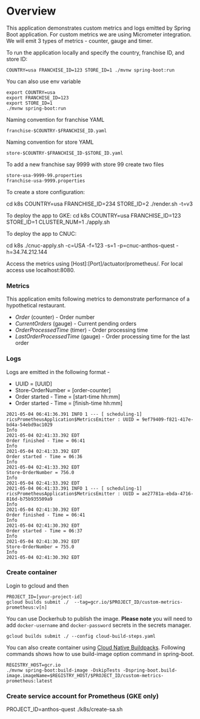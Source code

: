 # Overview 
This application demonstrates custom metrics and logs emitted by Spring Boot application.
For custom metrics we are using Micrometer integration. 
We will emit 3 types of metrics - counter, gauge and timer. 

To run the application locally and specify the country, franchise ID, and store ID:
```
COUNTRY=usa FRANCHISE_ID=123 STORE_ID=1 ./mvnw spring-boot:run
```

You can also use env variable 
```
export COUNTRY=usa
export FRANCHISE_ID=123
export STORE_ID=1
./mvnw spring-boot:run
```

Naming convention for franchise YAML
```
franchise-$COUNTRY-$FRANCHISE_ID.yaml
```

Naming convention for store YAML
```
store-$COUNTRY-$FRANCHISE_ID-$STORE_ID.yaml
```

To add a new franchise say 9999 with store 99 create two files
```
store-usa-9999-99.properties
franchise-usa-9999.properties
```

To create a store configuration:

cd k8s
COUNTRY=usa FRANCHISE_ID=234 STORE_ID=2 ./render.sh -t=v3

To deploy the app to GKE:
cd k8s
COUNTRY=usa FRANCHISE_ID=123 STORE_ID=1 CLUSTER_NUM=1 ./apply.sh

To deploy the app to CNUC:

cd k8s
./cnuc-apply.sh -c=USA -f=123 -s=1 -p=cnuc-anthos-quest -h=34.74.212.144

Access the metrics using [Host]:[Port]/actuator/prometheus/. 
For local access use localhost:8080. 

### Metrics
This application emits following metrics to demonstrate performance of a hypothetical restaurant. 

* *Order* (counter) - Order number 
* *CurrentOrders* (gauge) - Current pending orders 
* *OrderProcessedTime* (timer) - Order processing time
* *LastOrderProcessedTime* (gauge) - Order processing time for the last order

### Logs

Logs are emitted in the following format - 
* UUID = [UUID]
* Store-OrderNumber = [order-counter]
* Order started - Time = [start-time hh:mm]
* Order started - Time = [finish-time hh:mm]
  
```
2021-05-04 06:41:36.391 INFO 1 --- [ scheduling-1] ricsPrometheusApplication$MetricsEmitter : UUID = 9ef79409-f821-417e-bd4a-54ebd9ac1029
Info
2021-05-04 02:41:33.392 EDT
Order finished - Time = 06:41
Info
2021-05-04 02:41:33.392 EDT
Order started - Time = 06:36
Info
2021-05-04 02:41:33.392 EDT
Store-OrderNumber = 756.0
Info
2021-05-04 02:41:33.392 EDT
2021-05-04 06:41:33.391 INFO 1 --- [ scheduling-1] ricsPrometheusApplication$MetricsEmitter : UUID = ae27781a-ebda-4716-816d-b75b935509a9
Info
2021-05-04 02:41:30.392 EDT
Order finished - Time = 06:41
Info
2021-05-04 02:41:30.392 EDT
Order started - Time = 06:37
Info
2021-05-04 02:41:30.392 EDT
Store-OrderNumber = 755.0
Info
2021-05-04 02:41:30.392 EDT
```

### Create container 
Login to gcloud and then 
```
PROJECT_ID=[your-project-id]
gcloud builds submit ./  --tag=gcr.io/$PROJECT_ID/custom-metrics-prometheus:v[n]
```
You can use Dockerhub to publish the image. 
**Please note** you will need to add ```docker-username``` and ```docker-password``` secrets in the secrets manager. 
```
gcloud builds submit ./ --config cloud-build-steps.yaml
```

You can also create container using [Cloud Native Buildpacks](https://buildpacks.io/). 
Following commands shows how to use build-image option command in spring-boot. 
```
REGISTRY_HOST=gcr.io
./mvnw spring-boot:build-image -DskipTests -Dspring-boot.build-image.imageName=$REGISTRY_HOST/$PROJECT_ID/custom-metrics-prometheus:latest
```

### Create service account for Prometheus (GKE only)
PROJECT_ID=anthos-quest
./k8s/create-sa.sh
